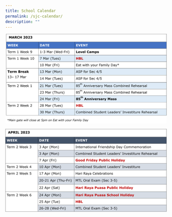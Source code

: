 ```yaml
---
title: School Calendar
permalink: /sjc-calendar/
description: ""
---
```

![](/images/School%20Calendar/March23b.png)

![](/images/School%20Calendar/Apr23.png)